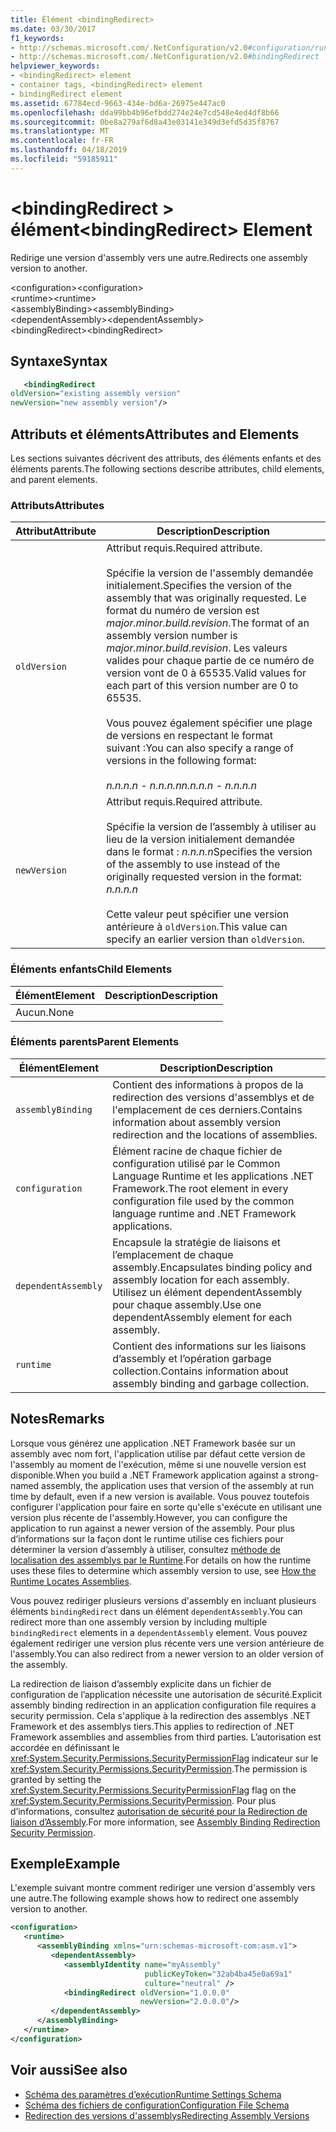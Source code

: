 ```yaml
---
title: Élément <bindingRedirect>
ms.date: 03/30/2017
f1_keywords:
- http://schemas.microsoft.com/.NetConfiguration/v2.0#configuration/runtime/assemblyBinding/dependentAssembly/bindingRedirect
- http://schemas.microsoft.com/.NetConfiguration/v2.0#bindingRedirect
helpviewer_keywords:
- <bindingRedirect> element
- container tags, <bindingRedirect> element
- bindingRedirect element
ms.assetid: 67784ecd-9663-434e-bd6a-26975e447ac0
ms.openlocfilehash: dda99bb4b96efbdd274e24e7cd548e4ed4df8b66
ms.sourcegitcommit: 0be8a279af6d8a43e03141e349d3efd5d35f8767
ms.translationtype: MT
ms.contentlocale: fr-FR
ms.lasthandoff: 04/18/2019
ms.locfileid: "59185911"
---
```

# <a name="bindingredirect-element"></a><span data-ttu-id="6ccde-102">\<bindingRedirect > élément</span><span class="sxs-lookup"><span data-stu-id="6ccde-102">\<bindingRedirect> Element</span></span>
<span data-ttu-id="6ccde-103">Redirige une version d'assembly vers une autre.</span><span class="sxs-lookup"><span data-stu-id="6ccde-103">Redirects one assembly version to another.</span></span>  
  
 <span data-ttu-id="6ccde-104">\<configuration></span><span class="sxs-lookup"><span data-stu-id="6ccde-104">\<configuration></span></span>  
<span data-ttu-id="6ccde-105">\<runtime></span><span class="sxs-lookup"><span data-stu-id="6ccde-105">\<runtime></span></span>  
<span data-ttu-id="6ccde-106">\<assemblyBinding></span><span class="sxs-lookup"><span data-stu-id="6ccde-106">\<assemblyBinding></span></span>  
<span data-ttu-id="6ccde-107">\<dependentAssembly></span><span class="sxs-lookup"><span data-stu-id="6ccde-107">\<dependentAssembly></span></span>  
<span data-ttu-id="6ccde-108">\<bindingRedirect></span><span class="sxs-lookup"><span data-stu-id="6ccde-108">\<bindingRedirect></span></span>  
  
## <a name="syntax"></a><span data-ttu-id="6ccde-109">Syntaxe</span><span class="sxs-lookup"><span data-stu-id="6ccde-109">Syntax</span></span>  
  
```xml  
   <bindingRedirect    
oldVersion="existing assembly version"  
newVersion="new assembly version"/>  
```  
  
## <a name="attributes-and-elements"></a><span data-ttu-id="6ccde-110">Attributs et éléments</span><span class="sxs-lookup"><span data-stu-id="6ccde-110">Attributes and Elements</span></span>  
 <span data-ttu-id="6ccde-111">Les sections suivantes décrivent des attributs, des éléments enfants et des éléments parents.</span><span class="sxs-lookup"><span data-stu-id="6ccde-111">The following sections describe attributes, child elements, and parent elements.</span></span>  
  
### <a name="attributes"></a><span data-ttu-id="6ccde-112">Attributs</span><span class="sxs-lookup"><span data-stu-id="6ccde-112">Attributes</span></span>  
  
|<span data-ttu-id="6ccde-113">Attribut</span><span class="sxs-lookup"><span data-stu-id="6ccde-113">Attribute</span></span>|<span data-ttu-id="6ccde-114">Description</span><span class="sxs-lookup"><span data-stu-id="6ccde-114">Description</span></span>|  
|---------------|-----------------|  
|`oldVersion`|<span data-ttu-id="6ccde-115">Attribut requis.</span><span class="sxs-lookup"><span data-stu-id="6ccde-115">Required attribute.</span></span><br /><br /> <span data-ttu-id="6ccde-116">Spécifie la version de l'assembly demandée initialement.</span><span class="sxs-lookup"><span data-stu-id="6ccde-116">Specifies the version of the assembly that was originally requested.</span></span> <span data-ttu-id="6ccde-117">Le format du numéro de version est *major.minor.build.revision*.</span><span class="sxs-lookup"><span data-stu-id="6ccde-117">The format of an assembly version number is *major.minor.build.revision*.</span></span> <span data-ttu-id="6ccde-118">Les valeurs valides pour chaque partie de ce numéro de version vont de 0 à 65535.</span><span class="sxs-lookup"><span data-stu-id="6ccde-118">Valid values for each part of this version number are 0 to 65535.</span></span><br /><br /> <span data-ttu-id="6ccde-119">Vous pouvez également spécifier une plage de versions en respectant le format suivant :</span><span class="sxs-lookup"><span data-stu-id="6ccde-119">You can also specify a range of versions in the following format:</span></span><br /><br /> <span data-ttu-id="6ccde-120">*n.n.n.n - n.n.n.n*</span><span class="sxs-lookup"><span data-stu-id="6ccde-120">*n.n.n.n - n.n.n.n*</span></span>|  
|`newVersion`|<span data-ttu-id="6ccde-121">Attribut requis.</span><span class="sxs-lookup"><span data-stu-id="6ccde-121">Required attribute.</span></span><br /><br /> <span data-ttu-id="6ccde-122">Spécifie la version de l’assembly à utiliser au lieu de la version initialement demandée dans le format : *n.n.n.n*</span><span class="sxs-lookup"><span data-stu-id="6ccde-122">Specifies the version of the assembly to use instead of the originally requested version in the format: *n.n.n.n*</span></span><br /><br /> <span data-ttu-id="6ccde-123">Cette valeur peut spécifier une version antérieure à `oldVersion`.</span><span class="sxs-lookup"><span data-stu-id="6ccde-123">This value can specify an earlier version than `oldVersion`.</span></span>|  
  
### <a name="child-elements"></a><span data-ttu-id="6ccde-124">Éléments enfants</span><span class="sxs-lookup"><span data-stu-id="6ccde-124">Child Elements</span></span>  
  
|<span data-ttu-id="6ccde-125">Élément</span><span class="sxs-lookup"><span data-stu-id="6ccde-125">Element</span></span>|<span data-ttu-id="6ccde-126">Description</span><span class="sxs-lookup"><span data-stu-id="6ccde-126">Description</span></span>|  
|-------------|-----------------|  
|<span data-ttu-id="6ccde-127">Aucun.</span><span class="sxs-lookup"><span data-stu-id="6ccde-127">None</span></span>||  
  
### <a name="parent-elements"></a><span data-ttu-id="6ccde-128">Éléments parents</span><span class="sxs-lookup"><span data-stu-id="6ccde-128">Parent Elements</span></span>  
  
|<span data-ttu-id="6ccde-129">Élément</span><span class="sxs-lookup"><span data-stu-id="6ccde-129">Element</span></span>|<span data-ttu-id="6ccde-130">Description</span><span class="sxs-lookup"><span data-stu-id="6ccde-130">Description</span></span>|  
|-------------|-----------------|  
|`assemblyBinding`|<span data-ttu-id="6ccde-131">Contient des informations à propos de la redirection des versions d'assemblys et de l'emplacement de ces derniers.</span><span class="sxs-lookup"><span data-stu-id="6ccde-131">Contains information about assembly version redirection and the locations of assemblies.</span></span>|  
|`configuration`|<span data-ttu-id="6ccde-132">Élément racine de chaque fichier de configuration utilisé par le Common Language Runtime et les applications .NET Framework.</span><span class="sxs-lookup"><span data-stu-id="6ccde-132">The root element in every configuration file used by the common language runtime and .NET Framework applications.</span></span>|  
|`dependentAssembly`|<span data-ttu-id="6ccde-133">Encapsule la stratégie de liaisons et l’emplacement de chaque assembly.</span><span class="sxs-lookup"><span data-stu-id="6ccde-133">Encapsulates binding policy and assembly location for each assembly.</span></span> <span data-ttu-id="6ccde-134">Utilisez un élément dependentAssembly pour chaque assembly.</span><span class="sxs-lookup"><span data-stu-id="6ccde-134">Use one dependentAssembly element for each assembly.</span></span>|  
|`runtime`|<span data-ttu-id="6ccde-135">Contient des informations sur les liaisons d’assembly et l’opération garbage collection.</span><span class="sxs-lookup"><span data-stu-id="6ccde-135">Contains information about assembly binding and garbage collection.</span></span>|  
  
## <a name="remarks"></a><span data-ttu-id="6ccde-136">Notes</span><span class="sxs-lookup"><span data-stu-id="6ccde-136">Remarks</span></span>  
 <span data-ttu-id="6ccde-137">Lorsque vous générez une application .NET Framework basée sur un assembly avec nom fort, l'application utilise par défaut cette version de l'assembly au moment de l'exécution, même si une nouvelle version est disponible.</span><span class="sxs-lookup"><span data-stu-id="6ccde-137">When you build a .NET Framework application against a strong-named assembly, the application uses that version of the assembly at run time by default, even if a new version is available.</span></span> <span data-ttu-id="6ccde-138">Vous pouvez toutefois configurer l'application pour faire en sorte qu'elle s'exécute en utilisant une version plus récente de l'assembly.</span><span class="sxs-lookup"><span data-stu-id="6ccde-138">However, you can configure the application to run against a newer version of the assembly.</span></span> <span data-ttu-id="6ccde-139">Pour plus d’informations sur la façon dont le runtime utilise ces fichiers pour déterminer la version d’assembly à utiliser, consultez [méthode de localisation des assemblys par le Runtime](../../../../../docs/framework/deployment/how-the-runtime-locates-assemblies.md).</span><span class="sxs-lookup"><span data-stu-id="6ccde-139">For details on how the runtime uses these files to determine which assembly version to use, see [How the Runtime Locates Assemblies](../../../../../docs/framework/deployment/how-the-runtime-locates-assemblies.md).</span></span>  
  
 <span data-ttu-id="6ccde-140">Vous pouvez rediriger plusieurs versions d'assembly en incluant plusieurs éléments `bindingRedirect` dans un élément `dependentAssembly`.</span><span class="sxs-lookup"><span data-stu-id="6ccde-140">You can redirect more than one assembly version by including multiple `bindingRedirect` elements in a `dependentAssembly` element.</span></span> <span data-ttu-id="6ccde-141">Vous pouvez également rediriger une version plus récente vers une version antérieure de l'assembly.</span><span class="sxs-lookup"><span data-stu-id="6ccde-141">You can also redirect from a newer version to an older version of the assembly.</span></span>  
  
 <span data-ttu-id="6ccde-142">La redirection de liaison d’assembly explicite dans un fichier de configuration de l’application nécessite une autorisation de sécurité.</span><span class="sxs-lookup"><span data-stu-id="6ccde-142">Explicit assembly binding redirection in an application configuration file requires a security permission.</span></span> <span data-ttu-id="6ccde-143">Cela s'applique à la redirection des assemblys .NET Framework et des assemblys tiers.</span><span class="sxs-lookup"><span data-stu-id="6ccde-143">This applies to redirection of .NET Framework assemblies and assemblies from third parties.</span></span> <span data-ttu-id="6ccde-144">L’autorisation est accordée en définissant le <xref:System.Security.Permissions.SecurityPermissionFlag> indicateur sur le <xref:System.Security.Permissions.SecurityPermission>.</span><span class="sxs-lookup"><span data-stu-id="6ccde-144">The permission is granted by setting the <xref:System.Security.Permissions.SecurityPermissionFlag> flag on the <xref:System.Security.Permissions.SecurityPermission>.</span></span> <span data-ttu-id="6ccde-145">Pour plus d’informations, consultez [autorisation de sécurité pour la Redirection de liaison d’Assembly](../../../../../docs/framework/configure-apps/assembly-binding-redirection-security-permission.md).</span><span class="sxs-lookup"><span data-stu-id="6ccde-145">For more information, see [Assembly Binding Redirection Security Permission](../../../../../docs/framework/configure-apps/assembly-binding-redirection-security-permission.md).</span></span>  
  
## <a name="example"></a><span data-ttu-id="6ccde-146">Exemple</span><span class="sxs-lookup"><span data-stu-id="6ccde-146">Example</span></span>  
 <span data-ttu-id="6ccde-147">L'exemple suivant montre comment rediriger une version d'assembly vers une autre.</span><span class="sxs-lookup"><span data-stu-id="6ccde-147">The following example shows how to redirect one assembly version to another.</span></span>  
  
```xml  
<configuration>  
   <runtime>  
      <assemblyBinding xmlns="urn:schemas-microsoft-com:asm.v1">  
         <dependentAssembly>  
            <assemblyIdentity name="myAssembly"  
                              publicKeyToken="32ab4ba45e0a69a1"  
                              culture="neutral" />  
            <bindingRedirect oldVersion="1.0.0.0"  
                             newVersion="2.0.0.0"/>  
         </dependentAssembly>  
      </assemblyBinding>  
   </runtime>  
</configuration>  
```  
  
## <a name="see-also"></a><span data-ttu-id="6ccde-148">Voir aussi</span><span class="sxs-lookup"><span data-stu-id="6ccde-148">See also</span></span>

- [<span data-ttu-id="6ccde-149">Schéma des paramètres d’exécution</span><span class="sxs-lookup"><span data-stu-id="6ccde-149">Runtime Settings Schema</span></span>](../../../../../docs/framework/configure-apps/file-schema/runtime/index.md)
- [<span data-ttu-id="6ccde-150">Schéma des fichiers de configuration</span><span class="sxs-lookup"><span data-stu-id="6ccde-150">Configuration File Schema</span></span>](../../../../../docs/framework/configure-apps/file-schema/index.md)
- [<span data-ttu-id="6ccde-151">Redirection des versions d'assemblys</span><span class="sxs-lookup"><span data-stu-id="6ccde-151">Redirecting Assembly Versions</span></span>](../../../../../docs/framework/configure-apps/redirect-assembly-versions.md)
